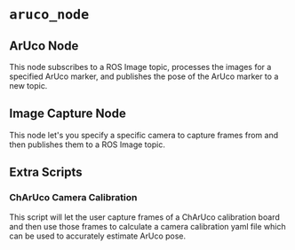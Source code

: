 # `aruco_node`

## ArUco Node

This node subscribes to a ROS Image topic, processes the images for a specified ArUco marker, and publishes the pose of the ArUco marker to a new topic.

## Image Capture Node

This node let's you specify a specific camera to capture frames from and then publishes them to a ROS Image topic.

## Extra Scripts

### ChArUco Camera Calibration

This script will let the user capture frames of a ChArUco calibration board and then use those frames to calculate a camera calibration yaml file which can be used to accurately estimate ArUco pose.
